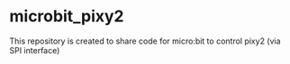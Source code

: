 # microbit_pixy2
This repository is created to share code for micro:bit to control pixy2 (via SPI interface)
